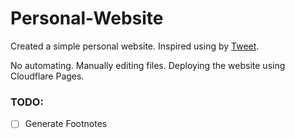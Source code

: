 ﻿# Personal-Website

  

Created a simple personal website.
Inspired using by [Tweet](https://twitter.com/everestpipkin/status/1588636275942502400?s=20&t=ugmG3OLXRUIKGov6VA4zEQ).

No automating. Manually editing files. Deploying the website using Cloudflare Pages.

### TODO:
 - [ ] Generate Footnotes